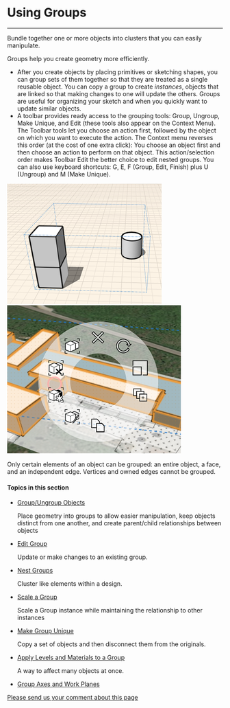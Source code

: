 # Using Groups

----

Bundle together one or more objects into clusters that you can easily manipulate.
 

Groups help you create geometry more efficiently.

* After you create objects by placing primitives or sketching shapes, you can group sets of them together so that they are treated as a single reusable object. You can copy a group to create *instances*, objects that are linked so that making changes to one will update the others. Groups are useful for organizing your sketch and when you quickly want to update similar objects.
* A toolbar provides ready access to the grouping tools: Group, Ungroup, Make Unique, and Edit (these tools also appear on the Context Menu). The Toolbar tools let you choose an action first, followed by the object on which you want to execute the action. The Context menu reverses this order (at the cost of one extra click): You choose an object first and then choose an action to perform on that object. This action/selection order makes Toolbar Edit the better choice to edit nested groups. You can also use keyboard shortcuts: G, E, F (Group, Edit, Finish) plus U (Ungroup) and M (Make Unique).

![](Images/GUID-B080D331-309D-408F-9FF4-54AF0744214A-low.png) ![](Images/GUID-A0B132D3-85CC-4E34-B9AD-C37DB87779C6-low.png)

Only certain elements of an object can be grouped: an entire object, a face, and an independent edge. Vertices and owned edges cannot be grouped.

  

#### Topics in this section

* [Group/Ungroup Objects](GUID-5A23E3B6-AC49-4222-9A7D-193CD9AFD4F1.htm)
    
    Place geometry into groups to allow easier manipulation, keep objects distinct from one another, and create parent/child relationships between objects
* [Edit Group](GUID-646D1291-3D45-4265-A259-19ABCB809810.htm)
    
    Update or make changes to an existing group.
* [Nest Groups](GUID-0E77BCAE-63B1-4C3C-AF4F-978DEEBE1046.htm)
    
    Cluster like elements within a design.
* [Scale a Group](GUID-A84BB04A-FF51-487C-96A8-0FE2516F3380.htm)
    
    Scale a Group instance while maintaining the relationship to other instances
* [Make Group Unique](GUID-483457FD-DFB2-465B-AAC0-977C47D82A24.htm)
    
    Copy a set of objects and then disconnect them from the originals.
* [Apply Levels and Materials to a Group ](GUID-A3C60C82-2EA8-4ABE-B613-55A8A0876240.htm)
    
    A way to affect many objects at once.
* [Group Axes and Work Planes](GUID-69EB8132-EC09-4CC2-93B6-B59279644D0B.htm)

[Please send us your comment about this page](#)